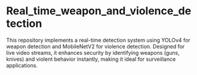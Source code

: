 # Real_time_weapon_and_violence_detection
This repository implements a real-time detection system using YOLOv4 for weapon detection and MobileNetV2 for violence detection. Designed for live video streams, it enhances security by identifying weapons (guns, knives) and violent behavior instantly, making it ideal for surveillance applications.
